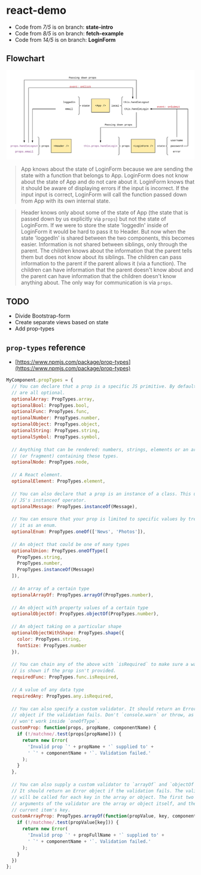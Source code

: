 # react-demo

* Code from _7/5_ is on branch: **state-intro**
* Code from _8/5_ is on branch: **fetch-example**
* Code from _14/5_ is on branch: **LoginForm**

## Flowchart

![React Flowchart](react_flowchart.png)

> App knows about the state of LoginForm because we are sending the state with a function that belongs to App. LoginForm does not know about the state of App and do not care about it. LoginForm knows that it should be aware of displaying errors if the input is incorrect. If the input input is correct, LoginForm will call the function passed down from App with its own internal state.

> Header knows only about some of the state of App (the state that is passed down by us explicitly via `props`) but not the state of LoginForm. If we were to store the state 'loggedIn' inside of LoginForm it would be hard to pass it to Header. But now when the state 'loggedIn' is shared between the two components, this becomes easier. Information is not shared between siblings, only through the parent. The children knows about the information that the parent tells them but does not know about its siblings. The children can pass information to the parent if the parent allows it (via a function). The children can have information that the parent doesn't know about and the parent can have information that the children doesn't know anything about. The only way for communication is via `props`.

## TODO

* Divide Bootstrap-form
* Create separate views based on state
* Add prop-types

## `prop-types` reference

* [https://www.npmjs.com/package/prop-types](https://www.npmjs.com/package/prop-types)

```js
MyComponent.propTypes = {
  // You can declare that a prop is a specific JS primitive. By default, these
  // are all optional.
  optionalArray: PropTypes.array,
  optionalBool: PropTypes.bool,
  optionalFunc: PropTypes.func,
  optionalNumber: PropTypes.number,
  optionalObject: PropTypes.object,
  optionalString: PropTypes.string,
  optionalSymbol: PropTypes.symbol,
 
  // Anything that can be rendered: numbers, strings, elements or an array
  // (or fragment) containing these types.
  optionalNode: PropTypes.node,
 
  // A React element.
  optionalElement: PropTypes.element,
 
  // You can also declare that a prop is an instance of a class. This uses
  // JS's instanceof operator.
  optionalMessage: PropTypes.instanceOf(Message),
 
  // You can ensure that your prop is limited to specific values by treating
  // it as an enum.
  optionalEnum: PropTypes.oneOf(['News', 'Photos']),
 
  // An object that could be one of many types
  optionalUnion: PropTypes.oneOfType([
    PropTypes.string,
    PropTypes.number,
    PropTypes.instanceOf(Message)
  ]),
 
  // An array of a certain type
  optionalArrayOf: PropTypes.arrayOf(PropTypes.number),
 
  // An object with property values of a certain type
  optionalObjectOf: PropTypes.objectOf(PropTypes.number),
 
  // An object taking on a particular shape
  optionalObjectWithShape: PropTypes.shape({
    color: PropTypes.string,
    fontSize: PropTypes.number
  }),
 
  // You can chain any of the above with `isRequired` to make sure a warning
  // is shown if the prop isn't provided.
  requiredFunc: PropTypes.func.isRequired,
 
  // A value of any data type
  requiredAny: PropTypes.any.isRequired,
 
  // You can also specify a custom validator. It should return an Error
  // object if the validation fails. Don't `console.warn` or throw, as this
  // won't work inside `oneOfType`.
  customProp: function(props, propName, componentName) {
    if (!/matchme/.test(props[propName])) {
      return new Error(
        'Invalid prop `' + propName + '` supplied to' +
        ' `' + componentName + '`. Validation failed.'
      );
    }
  },
 
  // You can also supply a custom validator to `arrayOf` and `objectOf`.
  // It should return an Error object if the validation fails. The validator
  // will be called for each key in the array or object. The first two
  // arguments of the validator are the array or object itself, and the
  // current item's key.
  customArrayProp: PropTypes.arrayOf(function(propValue, key, componentName, location, propFullName) {
    if (!/matchme/.test(propValue[key])) {
      return new Error(
        'Invalid prop `' + propFullName + '` supplied to' +
        ' `' + componentName + '`. Validation failed.'
      );
    }
  })
};
```